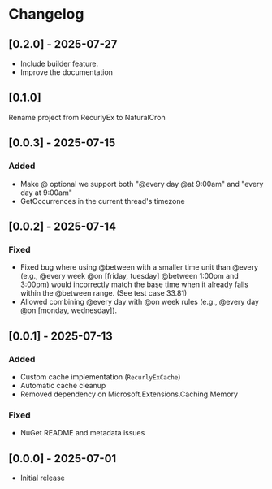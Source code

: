 # Changelog

## [0.2.0] - 2025-07-27
- Include builder feature.
- Improve the documentation

## [0.1.0]
Rename project from RecurlyEx to NaturalCron

## [0.0.3] - 2025-07-15
### Added
- Make @ optional we support both "@every day @at 9:00am" and "every day at 9:00am"
- GetOccurrences in the current thread's timezone

## [0.0.2] - 2025-07-14
### Fixed
- Fixed bug where using @between with a smaller time unit than @every (e.g., @every week @on [friday, tuesday] @between 1:00pm and 3:00pm) would incorrectly match the base time when it already falls within the @between range. (See test case 33.81)
- Allowed combining @every day with @on week rules (e.g., @every day @on [monday, wednesday]).

## [0.0.1] - 2025-07-13
### Added
- Custom cache implementation (`RecurlyExCache`)
- Automatic cache cleanup
- Removed dependency on Microsoft.Extensions.Caching.Memory

### Fixed
- NuGet README and metadata issues

## [0.0.0] - 2025-07-01
- Initial release
